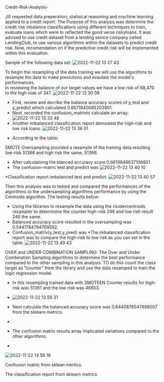  Credit-Risk-Analysis-
 
   Jill requested data preperation, statisical reasoning and machine learning applied to a credit report. The Purpose of this analysis was determine the credit risk inbalance classifications using different techniques to train, evaluate loans which were to reflected the good verse riskyloans.
   It was advised to use credit dataset from a lending sevice company called LendingClub, to use various algorithms within the datasets to predict credit risk. Now, recomendation on if the predictive credit risk will be implemented within this evaluation.   
   
   Sample of the following data set:
   ![2022-11-22 13 27 43](https://user-images.githubusercontent.com/107796290/203392959-c16b1837-5ca0-4cf8-b90f-f66f7eaf256b.png)

   
   To begin the resampling  of the data training we will use the algorithms to resample the data to make presictions and evaulate the model's performances.  
   In reviewing the balance of our target values we have a low risk of 68,470 to the high rosk of 347. ![2022-11-22 13 30 08](https://user-images.githubusercontent.com/107796290/203393490-4050bc80-8360-43ab-83c5-cddc6e684270.png)

   * First, review and decribe the balance accuracy scores of y_test and y_predict which calculated 0.6571840065203901. 
   * Next, recorded the confusion_matrixto calculate an array:![2022-11-22 13 33 48](https://user-images.githubusercontent.com/107796290/203394005-f06395e9-76c3-4238-8948-89419a13d7af.png)
   * Another imbalanced classification report demosted the high-risk and low risk loans. 
  ![2022-11-22 13 36 01](https://user-images.githubusercontent.com/107796290/203394571-34cbe97b-3761-4931-bd8b-8ee067b72933.png)

  - According to the table:



SMOTE Oversampling provided a resample of the training data resulting low-risk 51366 and high risk the same, 51366.  
* After calculationg the blanced accuracy score 0.6619848637108801.
* The confusion-matric test and predict was ![2022-11-22 13 40 10](https://user-images.githubusercontent.com/107796290/203395190-b7b69331-fbca-4dc5-a3fe-0cc4fd5e23f2.png)

*Classification report imbalanced test and predict.
![2022-11-22 13 40 57](https://user-images.githubusercontent.com/107796290/203395425-32a81fea-baab-4b95-9b46-10844345f7bb.png)

Then this analysis was to tested and compared the performances of the algorithms to the undersampling algorithms performance by using the Centroids algorithm. The testing results below:
* Using the libraries to resample the data using the clustercentroids resampler to determoine the counter high-risk 246 and low rish result 246 the same. 
* Balanced accuracy score resulted in the oversampling was 0.5441784794709592.
* Confusion_matrix(y_test,y_pred) was 
*The imbalanced classification report was to compare the high-risk to low risk as you can set in the table.
![2022-11-22 13 49 43](https://user-images.githubusercontent.com/107796290/203397099-366e748b-c3be-433b-b9c2-81f073283c53.png)


OVER and UNDER COMBINATION SAMPLING:
The Over and Under Combination Sampling algorithms to determine the best performance compared to the other sampling in this analysis. TO do this count the class target as "counter" from the library and use the data resamped to train the logic regression model.

* In this resampling trained data with SMOTEEN Counter results for high-risk was 51361 and the low risk was 46653. 


* ![2022-11-22 13 56 31](https://user-images.githubusercontent.com/107796290/203398180-97ed5a48-c70c-41f7-9c25-2dedaaa937c7.png)
* Next calculate the balanced accuracy score was 0.6440876547898007 from the sklearn metrics. 
* 
* The confusion matrix results array implicated variations compared to the other algorithms.
* 
![2022-11-22 13 58 18](https://user-images.githubusercontent.com/107796290/203398525-8a41c199-cecd-4dd8-9975-05450c94dd4c.png)


Confusion matric from sklean mertics. 

The classification report from sklearn metrics 
